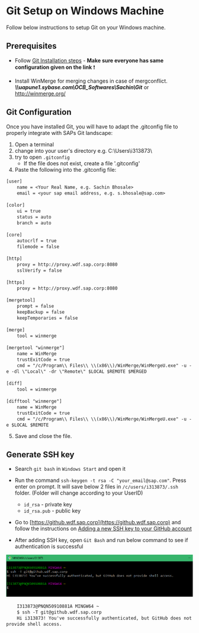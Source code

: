 # Git Setup on Windows Machine

Follow below instructions to setup Git on your Windows machine.

## Prerequisites

- Follow [Git Installation steps](https://github.wdf.sap.corp/OmniChannelBanking/git-demo/wiki/Git-Installation-on-Windows) - **Make sure everyone has same configuration given on the link** ❗️

- Install WinMerge for merging changes in case of mergconflict. **_\\\uapune1.sybase.com\OCB_Softwares\Sachin\Git_** or http://winmerge.org/


## Git Configuration

Once you have installed Git, you will have to adapt the .gitconfig file to properly integrate with SAPs Git landscape:

1. Open a terminal
2. change into your user's directory e.g. C:\Users\i313873\
3. try to open `.gitconfig`
     * If the file does not exist, create a file '.gitconfig'
4. Paste the following into the .gitconfig file:
```
[user]
    name = <Your Real Name, e.g. Sachin Bhosale>
    email = <your sap email address, e.g. s.bhosale@sap.com>

[color]
    ui = true
    status = auto
    branch = auto
 
[core]
    autocrlf = true
    filemode = false

[http]
    proxy = http://proxy.wdf.sap.corp:8080
    sslVerify = false

[https]
    proxy = http://proxy.wdf.sap.corp:8080

[mergetool]
    prompt = false
    keepBackup = false
    keepTemporaries = false
	
[merge]
    tool = winmerge

[mergetool "winmerge"]
    name = WinMerge
    trustExitCode = true
    cmd = "/c/Program\\ Files\\ \\(x86\\)/WinMerge/WinMergeU.exe" -u -e -dl \"Local\" -dr \"Remote\" $LOCAL $REMOTE $MERGED

[diff]
    tool = winmerge

[difftool "winmerge"]
    name = WinMerge
    trustExitCode = true
    cmd = "/c/Program\\ Files\\ \\(x86\\)/WinMerge/WinMergeU.exe" -u -e $LOCAL $REMOTE
```
5. Save and close the file.


## Generate SSH key

- Search `git bash` in `Windows Start` and open it

- Run the command `ssh-keygen -t rsa -C "your_email@sap.com"`. Press enter on prompt. It will save below 2 files in `/c/users/i313873/.ssh` folder. (Folder will change according to your UserID)
    * `id_rsa` - private key
    * `id_rsa.pub` - public key

- Go to [https://github.wdf.sap.corp](https://github.wdf.sap.corp) and follow the instructions on [Adding a new SSH key to your GitHub account](https://help.github.com/articles/adding-a-new-ssh-key-to-your-github-account/) 

- After adding SSH key, open `Git Bash` and run below command to see if authentication is successful

![Git Login Test](contents/images/git-configuration/git-test.png)

```
    I313873@PNQN50910881A MINGW64 ~
    $ ssh -T git@github.wdf.sap.corp
    Hi i313873! You've successfully authenticated, but GitHub does not provide shell access.
```